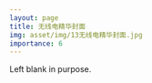```yaml
---
layout: page
title: 无线电精华封面
img: asset/img/13无线电精华封面.jpg
importance: 6
---
```


Left blank in purpose.
